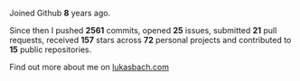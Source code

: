 Joined Github **8** years ago.

Since then I pushed **2561** commits, opened **25** issues, submitted **21** pull requests, received **157** stars across **72** personal projects and contributed to **15** public repositories.

Find out more about me on [lukasbach.com](https://lukasbach.com)
